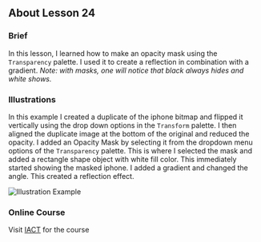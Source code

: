 ## About Lesson 24

### Brief
In this lesson, I learned how to make an opacity mask using the ```Transparency``` palette. I used it to create a reflection in combination with a gradient. _Note: with masks, one will notice that black always hides and white shows._

### Illustrations

In this example I created a duplicate of the iphone bitmap and flipped it vertically using the drop down options in the ```Transform``` palette. I then aligned the duplicate image at the bottom of the original and reduced the opacity. I added an Opacity Mask by selecting it from the dropdown menu options of the ```Transparency``` palette. This is where I selected the mask and added a rectangle shape object with white fill color. This immediately started showing the masked iphone. I added a gradient and changed the angle. This created a reflection effect.

![Illustration Example](../assets/images/lesson-24/illustration-01.gif)

### Online Course
Visit [IACT](https://iact.ie) for the course